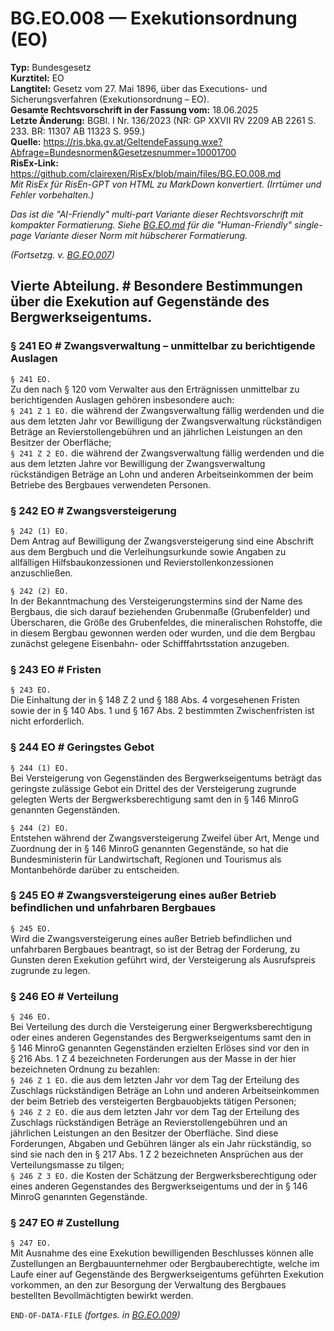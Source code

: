 # BG.EO.008 — Exekutionsordnung (EO)
**Typ:** Bundesgesetz  
**Kurztitel:** EO  
**Langtitel:** Gesetz vom 27. Mai 1896, über das Executions- und Sicherungsverfahren (Exekutionsordnung – EO).  
**Gesamte Rechtsvorschrift in der Fassung vom:** 18.06.2025  
**Letzte Änderung:** BGBl. I Nr. 136/2023 (NR: GP XXVII RV 2209 AB 2261 S. 233. BR: 11307 AB 11323 S. 959.)  
**Quelle:** https://ris.bka.gv.at/GeltendeFassung.wxe?Abfrage=Bundesnormen&Gesetzesnummer=10001700  
**RisEx-Link:** https://github.com/clairexen/RisEx/blob/main/files/BG.EO.008.md  
*Mit RisEx für RisEn-GPT von HTML zu MarkDown konvertiert. (Irrtümer und Fehler vorbehalten.)*

*Das ist die "AI-Friendly" multi-part Variante dieser Rechtsvorschrift mit kompakter Formatierung. Siehe [BG.EO.md](BG.EO.md) für die "Human-Friendly" single-page Variante dieser Norm mit hübscherer Formatierung.*

*(Fortsetzg. v. [BG.EO.007](BG.EO.007.md))*

## Vierte Abteilung. # Besondere Bestimmungen über die Exekution auf Gegenstände des Bergwerkseigentums.

### § 241 EO # Zwangsverwaltung – unmittelbar zu berichtigende Auslagen

`§ 241 EO.`  
Zu den nach § 120 vom Verwalter aus den Erträgnissen unmittelbar zu berichtigenden Auslagen gehören insbesondere auch:  
`§ 241 Z 1 EO.`
die während der Zwangsverwaltung fällig werdenden und die aus dem letzten Jahr vor Bewilligung der Zwangsverwaltung rückständigen Beträge an Revierstollengebühren und an jährlichen Leistungen an den Besitzer der Oberfläche;  
`§ 241 Z 2 EO.`
die während der Zwangsverwaltung fällig werdenden und die aus dem letzten Jahre vor Bewilligung der Zwangsverwaltung rückständigen Beträge an Lohn und anderen Arbeitseinkommen der beim Betriebe des Bergbaues verwendeten Personen.

### § 242 EO # Zwangsversteigerung

`§ 242 (1) EO.`  
Dem Antrag auf Bewilligung der Zwangsversteigerung sind eine Abschrift aus dem Bergbuch und die Verleihungsurkunde sowie Angaben zu allfälligen Hilfsbaukonzessionen und Revierstollenkonzessionen anzuschließen.

`§ 242 (2) EO.`  
In der Bekanntmachung des Versteigerungstermins sind der Name des Bergbaus, die sich darauf beziehenden Grubenmaße (Grubenfelder) und Überscharen, die Größe des Grubenfeldes, die mineralischen Rohstoffe, die in diesem Bergbau gewonnen werden oder wurden, und die dem Bergbau zunächst gelegene Eisenbahn- oder Schifffahrtsstation anzugeben.

### § 243 EO # Fristen

`§ 243 EO.`  
Die Einhaltung der in § 148 Z 2 und § 188 Abs. 4 vorgesehenen Fristen sowie der in § 140 Abs. 1 und § 167 Abs. 2 bestimmten Zwischenfristen ist nicht erforderlich.

### § 244 EO # Geringstes Gebot

`§ 244 (1) EO.`  
Bei Versteigerung von Gegenständen des Bergwerkseigentums beträgt das geringste zulässige Gebot ein Drittel des der Versteigerung zugrunde gelegten Werts der Bergwerksberechtigung samt den in § 146 MinroG genannten Gegenständen.

`§ 244 (2) EO.`  
Entstehen während der Zwangsversteigerung Zweifel über Art, Menge und Zuordnung der in § 146 MinroG genannten Gegenstände, so hat die Bundesministerin für Landwirtschaft, Regionen und Tourismus als Montanbehörde darüber zu entscheiden.

### § 245 EO # Zwangsversteigerung eines außer Betrieb befindlichen und unfahrbaren Bergbaues

`§ 245 EO.`  
Wird die Zwangsversteigerung eines außer Betrieb befindlichen und unfahrbaren Bergbaues beantragt, so ist der Betrag der Forderung, zu Gunsten deren Exekution geführt wird, der Versteigerung als Ausrufspreis zugrunde zu legen.

### § 246 EO # Verteilung

`§ 246 EO.`  
Bei Verteilung des durch die Versteigerung einer Bergwerksberechtigung oder eines anderen Gegenstandes des Bergwerkseigentums samt den in § 146 MinroG genannten Gegenständen erzielten Erlöses sind vor den in § 216 Abs. 1 Z 4 bezeichneten Forderungen aus der Masse in der hier bezeichneten Ordnung zu bezahlen:  
`§ 246 Z 1 EO.`
die aus dem letzten Jahr vor dem Tag der Erteilung des Zuschlags rückständigen Beträge an Lohn und anderen Arbeitseinkommen der beim Betrieb des versteigerten Bergbauobjekts tätigen Personen;  
`§ 246 Z 2 EO.`
die aus dem letzten Jahr vor dem Tag der Erteilung des Zuschlags rückständigen Beträge an Revierstollengebühren und an jährlichen Leistungen an den Besitzer der Oberfläche. Sind diese Forderungen, Abgaben und Gebühren länger als ein Jahr rückständig, so sind sie nach den in § 217 Abs. 1 Z 2 bezeichneten Ansprüchen aus der Verteilungsmasse zu tilgen;  
`§ 246 Z 3 EO.`
die Kosten der Schätzung der Bergwerksberechtigung oder eines anderen Gegenstandes des Bergwerkseigentums und der in § 146 MinroG genannten Gegenstände.

### § 247 EO # Zustellung

`§ 247 EO.`  
Mit Ausnahme des eine Exekution bewilligenden Beschlusses können alle Zustellungen an Bergbauunternehmer oder Bergbauberechtigte, welche im Laufe einer auf Gegenstände des Bergwerkseigentums geführten Exekution vorkommen, an den zur Besorgung der Verwaltung des Bergbaues bestellten Bevollmächtigten bewirkt werden.

`END-OF-DATA-FILE` *(fortges. in [BG.EO.009](BG.EO.009.md))*
